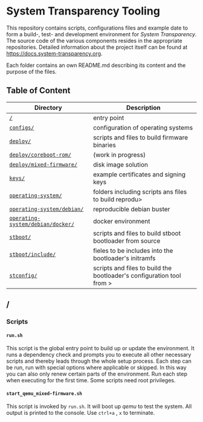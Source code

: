 # System Transparency Tooling
This repository contains scripts, configurations files and example date to form a build-, test- and development environment for *System Transparency*.
The source code of the various components resides in the appropriate repositories. Detailed information about the project itself can be found at https://docs.system-transparency.org.

Each folder contains an own README.md describing its content and the purpose of the files.

## Table of Content
Directory | Description
------------ | -------------
[`/`](README.md#scripts) | entry point
[`configs/`](configs/README.md#configs) | configuration of operating systems
[`deploy/`](deploy/README.md#deploy) | scripts and files to build firmware binaries
[`deploy/coreboot-rom/`](deploy/coreboot-rom/README.md#deploy-coreboot-rom) | (work in progress)
[`deploy/mixed-firmware/`](deploy/mixed-firmware/README.md#deploy-mixed-firmware) | disk image solution
[`keys/`](keys/README.md#keys) | example certificates and signing keys
[`operating-system/`](operating-system/README.md#operating-system) | folders including scripts ans files to build reprodu>
[`operating-system/debian/`](operating-system/debian/README.md#operating-system-debian) | reproducible debian buster
[`operating-system/debian/docker/`](operating-system/debian/docker/README.mdoperating-system-debian-docker) | docker environment
[`stboot/`](stboot/README.md#stboot) | scripts and files to build stboot bootloader from source
[`stboot/include/`](stboot/include/README.md#stboot-include) | fieles to be includes into the bootloader's initramfs
[`stconfig/`](stconfig/README.md#stconfig) | scripts and files to build the bootloader's configuration tool from >

## /
### Scripts
#### `run.sh`
This script is the global entry point to build up or update the environment.
It runs a dependency check and prompts you to execute all other necessary scripts and thereby leads through the whole setup process. Each step can be run, run with special options where applicable or skipped. In this way you can also only renew certain parts of the environment.
Run each step when executing for the first time. Some scripts need root privileges.

#### `start_qemu_mixed-firmware.sh`
This script is invoked by `run.sh`. It will boot up *qemu* to test the system. All output is printed to the console.
Use `ctrl+a` , `x` to terminate.

